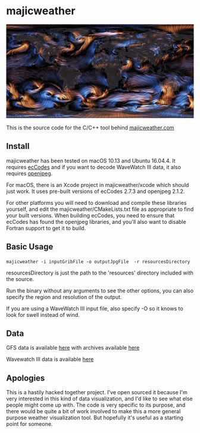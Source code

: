 # majicweather
![example](majicweather.jpg)

This is the source code for the C/C++ tool behind [majicweather.com](http://majicweather.com)

## Install

majicweather has been tested on macOS 10.13 and Ubuntu 16.04.4. It requires [ecCodes](https://software.ecmwf.int/wiki/display/ECC/ecCodes+Home) and if you want to decode WaveWatch III data, it also requires [openjpeg](https://github.com/uclouvain/openjpeg).

For macOS, there is an Xcode project in majicweather/xcode which should just work. It uses pre-built versions of ecCodes 2.7.3 and openjpeg 2.1.2.

For other platforms you will need to download and compile these libraries yourself, and edit the majicweather/CMakeLists.txt file as appropriate to find your built versions. When building ecCodes, you need to ensure that ecCodes has found the openjpeg libraries, and you'll also want to disable Fortran support to get it to build.

## Basic Usage

`majicweather -i inputGribFile -o outputJpgFile  -r resourcesDirectory`

resourcesDirectory is just the path to the 'resources' directory included with the source.

Run the binary without any arguments to see the other options, you can also specify the region and resolution of the output.

If you are using a WaveWatch III input file, also specify -O so it knows to look for swell instead of wind.

## Data

GFS data is available [here](http://www.nco.ncep.noaa.gov/pmb/products/gfs/) with archives available [here](https://www.ncdc.noaa.gov/data-access/model-data/model-datasets/global-forcast-system-gfs)

Wavewatch III data is available [here](http://polar.ncep.noaa.gov/waves/ensemble/download.shtml)

## Apologies

This is a hastily hacked together project. I've open sourced it because I'm very interested in this kind of data visualization, and I'd like to see what else people might come up with. The code is very specific to its purpose, and there would be quite a bit of work involved to make this a more general purpose weather visualization tool. But hopefully it's useful as a starting point for someone.